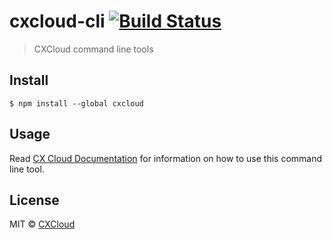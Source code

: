 # cxcloud-cli [![Build Status](https://travis-ci.org/cxcloud/cxcloud-cli.svg?branch=master)](https://travis-ci.org/cxcloud/cxcloud-cli)

> CXCloud command line tools


## Install

```
$ npm install --global cxcloud
```

## Usage

Read [CX Cloud Documentation](https://docs.cxcloud.com/setting-up-a-cxcloud-project) for information on how to use this command line tool.

## License

MIT © [CXCloud](https://docs.cxcloud.com)

